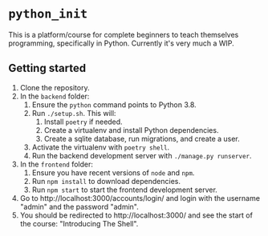 # `python_init`

This is a platform/course for complete beginners to teach themselves programming, specifically in Python. Currently it's very much a WIP.

## Getting started

1. Clone the repository.
2. In the `backend` folder:
    1. Ensure the `python` command points to Python 3.8.
    2. Run `./setup.sh`. This will:
        1. Install `poetry` if needed.
        2. Create a virtualenv and install Python dependencies.
        3. Create a sqlite database, run migrations, and create a user.
    3. Activate the virtualenv with `poetry shell`.
    4. Run the backend development server with `./manage.py runserver`.
3. In the `frontend` folder:
    1. Ensure you have recent versions of `node` and `npm`.
    2. Run `npm install` to download dependencies.
    3. Run `npm start` to start the frontend development server.
4. Go to http://localhost:3000/accounts/login/ and login with the username "admin" and the password "admin".
5. You should be redirected to http://localhost:3000/ and see the start of the course: "Introducing The Shell".
